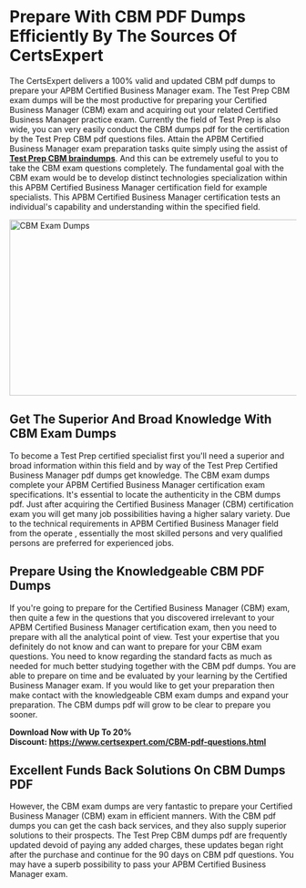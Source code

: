 <h1><strong>Prepare With CBM PDF Dumps Efficiently By The Sources Of CertsExpert</strong></h1>
<p>The CertsExpert delivers a 100% valid and updated CBM pdf dumps to prepare your APBM Certified Business Manager exam. The Test Prep CBM exam dumps will be the most productive for preparing your Certified Business Manager (CBM) exam and acquiring out your related Certified Business Manager practice exam. Currently the field of Test Prep is also wide, you can very easily conduct the CBM dumps pdf for the certification by the Test Prep CBM pdf questions files. Attain the APBM Certified Business Manager exam preparation tasks quite simply using the assist of <a href="https://www.certsexpert.com/CBM-pdf-questions.html"><strong>Test Prep CBM braindumps</strong></a>. And this can be extremely useful to you to take the CBM exam questions completely. The fundamental goal with the CBM exam would be to develop distinct technologies specialization within this APBM Certified Business Manager certification field for example specialists. This APBM Certified Business Manager certification tests an individual's capability and understanding within the specified field.</p>
<p><img src="https://i.ibb.co/YPgFR70/Copy-of-Copy-of-Copy-of-Copy-of-Copy-of-Minimalist-Business-You-Tube-Thumbnail-13.png" alt="CBM Exam Dumps" width="550" height="309" /></p>
<h2><strong>Get The Superior And Broad Knowledge With CBM Exam Dumps</strong></h2>
<p>To become a Test Prep certified specialist first you'll need a superior and broad information within this field and by way of the Test Prep Certified Business Manager pdf dumps get knowledge. The CBM exam dumps complete your APBM Certified Business Manager certification exam specifications. It's essential to locate the authenticity in the CBM dumps pdf. Just after acquiring the Certified Business Manager (CBM) certification exam you will get many job possibilities having a higher salary variety. Due to the technical requirements in APBM Certified Business Manager field from the operate , essentially the most skilled persons and very qualified persons are preferred for experienced jobs.&nbsp;</p>
<h2><strong>Prepare Using the Knowledgeable CBM PDF Dumps</strong></h2>
<p>If you're going to prepare for the Certified Business Manager (CBM) exam, then quite a few in the questions that you discovered irrelevant to your APBM Certified Business Manager certification exam, then you need to prepare with all the analytical point of view. Test your expertise that you definitely do not know and can want to prepare for your CBM exam questions. You need to know regarding the standard facts as much as needed for much better studying together with the CBM pdf dumps. You are able to prepare on time and be evaluated by your learning by the Certified Business Manager exam. If you would like to get your preparation then make contact with the knowledgeable CBM exam dumps and expand your preparation. The CBM dumps pdf will grow to be clear to prepare you sooner.</p>
<p><strong>Download Now with Up To 20% Discount:&nbsp;<a href="https://www.certsexpert.com/CBM-pdf-questions.html">https://www.certsexpert.com/CBM-pdf-questions.html</a></strong></p>
<h2><strong>Excellent Funds Back Solutions On CBM Dumps PDF</strong></h2>
<p>However, the CBM exam dumps are very fantastic to prepare your Certified Business Manager (CBM) exam in efficient manners. With the CBM pdf dumps you can get the cash back services, and they also supply superior solutions to their prospects. The Test Prep CBM dumps pdf are frequently updated devoid of paying any added charges, these updates began right after the purchase and continue for the 90 days on CBM pdf questions. You may have a superb possibility to pass your APBM Certified Business Manager exam.</p>
